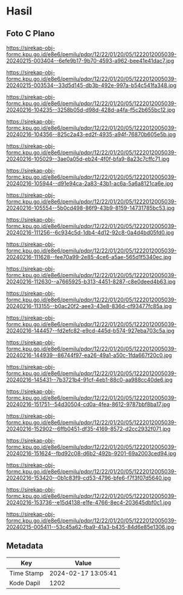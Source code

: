 # Hasil

## Foto C Plano

https://sirekap-obj-formc.kpu.go.id/e8e6/pemilu/pdpr/12/22/01/20/05/1222012005039-20240215-003404--6efe9b17-9b70-4593-a962-bee41e41dac7.jpg

https://sirekap-obj-formc.kpu.go.id/e8e6/pemilu/pdpr/12/22/01/20/05/1222012005039-20240215-003534--33d5d145-db3b-492e-997a-b54c541fa348.jpg

https://sirekap-obj-formc.kpu.go.id/e8e6/pemilu/pdpr/12/22/01/20/05/1222012005039-20240216-104235--3258b05d-d98d-428d-a4fa-f5c2b655bc12.jpg

https://sirekap-obj-formc.kpu.go.id/e8e6/pemilu/pdpr/12/22/01/20/05/1222012005039-20240216-104356--825c2a43-ed2f-4935-a94f-76870b605e5b.jpg

https://sirekap-obj-formc.kpu.go.id/e8e6/pemilu/pdpr/12/22/01/20/05/1222012005039-20240216-105029--3ae0a05d-eb24-4f0f-bfa9-8a23c7cffc71.jpg

https://sirekap-obj-formc.kpu.go.id/e8e6/pemilu/pdpr/12/22/01/20/05/1222012005039-20240216-105944--d91e94ca-2a83-43b1-ac6a-5a6a8121ca6e.jpg

https://sirekap-obj-formc.kpu.go.id/e8e6/pemilu/pdpr/12/22/01/20/05/1222012005039-20240216-105554--5b0cd498-86f9-43b9-8159-14731785bc53.jpg

https://sirekap-obj-formc.kpu.go.id/e8e6/pemilu/pdpr/12/22/01/20/05/1222012005039-20240216-111256--6c934c5d-1db4-4d12-92c8-0a4d4bd05fd0.jpg

https://sirekap-obj-formc.kpu.go.id/e8e6/pemilu/pdpr/12/22/01/20/05/1222012005039-20240216-111628--fee70a99-2e85-4ce6-a5ae-565d1f5340ec.jpg

https://sirekap-obj-formc.kpu.go.id/e8e6/pemilu/pdpr/12/22/01/20/05/1222012005039-20240216-112630--a7665925-b313-4451-8287-c8e0deed4b63.jpg

https://sirekap-obj-formc.kpu.go.id/e8e6/pemilu/pdpr/12/22/01/20/05/1222012005039-20240216-113155--b0ac20f2-aee3-43e8-836d-cf93477fc85a.jpg

https://sirekap-obj-formc.kpu.go.id/e8e6/pemilu/pdpr/12/22/01/20/05/1222012005039-20240216-144457--fd2efc82-e9cd-445d-b574-927eba703c5a.jpg

https://sirekap-obj-formc.kpu.go.id/e8e6/pemilu/pdpr/12/22/01/20/05/1222012005039-20240216-144939--86744f97-ea26-49a1-a50c-1fda667f20c0.jpg

https://sirekap-obj-formc.kpu.go.id/e8e6/pemilu/pdpr/12/22/01/20/05/1222012005039-20240216-145431--7b3721b4-91cf-4eb1-88c0-aa988cc40de6.jpg

https://sirekap-obj-formc.kpu.go.id/e8e6/pemilu/pdpr/12/22/01/20/05/1222012005039-20240216-151751--54d30504-cd0a-4fea-8612-9787bbf8ba17.jpg

https://sirekap-obj-formc.kpu.go.id/e8e6/pemilu/pdpr/12/22/01/20/05/1222012005039-20240216-152902--6ffb0451-df35-4169-8572-d2cc2932f071.jpg

https://sirekap-obj-formc.kpu.go.id/e8e6/pemilu/pdpr/12/22/01/20/05/1222012005039-20240216-151624--fbd92c08-d6b2-492b-9201-69a2003ced94.jpg

https://sirekap-obj-formc.kpu.go.id/e8e6/pemilu/pdpr/12/22/01/20/05/1222012005039-20240216-153420--0b1c83f9-cd53-4796-bfe6-f7f3f07d5640.jpg

https://sirekap-obj-formc.kpu.go.id/e8e6/pemilu/pdpr/12/22/01/20/05/1222012005039-20240216-153736--e15d4138-e1fe-4766-8ec4-203645dbf0c1.jpg

https://sirekap-obj-formc.kpu.go.id/e8e6/pemilu/pdpr/12/22/01/20/05/1222012005039-20240215-005411--53c45a62-fba9-41a3-b435-84d6e85e1306.jpg


## Metadata

| Key        | Value               |
| ---------- | ------------------- |
| Time Stamp | 2024-02-17 13:05:41 |
| Kode Dapil | 1202                |



